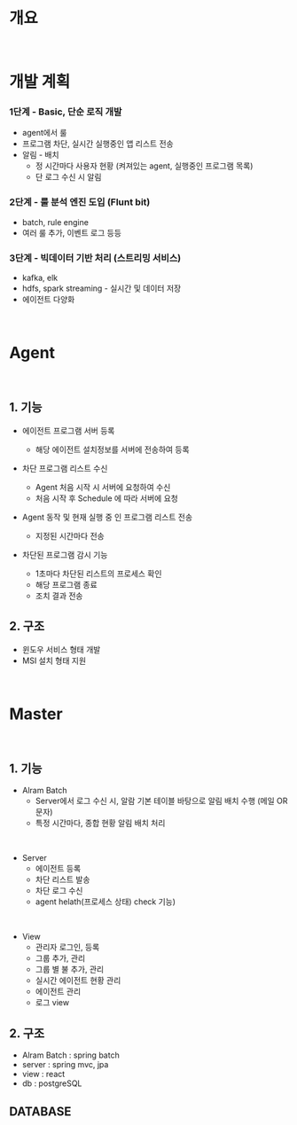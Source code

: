 # 개요



</br>

# 개발 계획

### 1단계 - Basic, 단순 로직 개발 
- agent에서 룰  
- 프로그램 차단, 실시간 실행중인 앱 리스트 전송
- 알림 - 배치   
  - 정 시간마다 사용자 현황 (켜져있는 agent, 실행중인 프로그램 목록)
  - 단 로그 수신 시 알림

### 2단계 - 룰 분석 엔진 도입 (Flunt bit)
- batch, rule engine
- 여러 룰 추가, 이벤트 로그 등등

### 3단계 - 빅데이터 기반 처리 (스트리밍 서비스)
- kafka, elk
- hdfs, spark streaming - 실시간 및 데이터 저장
- 에이전트 다양화

</br>

# Agent

</br>

## 1.  기능 

- 에이전트 프로그램 서버 등록 
  - 해당 에이전트 설치정보를 서버에 전송하여 등록 
- 차단 프로그램 리스트 수신 
  - Agent 처음 시작 시 서버에 요청하여 수신  
  - 처음 시작 후 Schedule 에 따라 서버에 요청

- Agent 동작 및 현재 실행 중 인 프로그램 리스트 전송 
  - 지정된 시간마다 전송 

- 차단된 프로그램 감시 기능
  - 1초마다 차단된 리스트의 프로세스 확인
  - 해당 프로그램 종료
  - 조치 결과 전송 

## 2.  구조

- 윈도우 서비스 형태 개발
- MSI 설치 형태 지원


</br>

# Master

</br>

## 1.  기능 

- Alram Batch 
  - Server에서 로그 수신 시, 알람 기본 테이블 바탕으로 알림 배치 수행 (메일 OR 문자)
  - 특정 시간마다, 종합 현황 알림 배치 처리

</br>

- Server 
  - 에이전트 등록
  - 차단 리스트 발송
  - 차단 로그 수신
  - agent helath(프로세스 상태) check 기능)

</br>

- View
  - 관리자 로그인, 등록
  - 그룹 추가, 관리
  - 그룹 별 불 추가, 관리
  - 실시간 에이전트 현황 관리
  - 에이전트 관리
  - 로그 view


## 2.  구조
- Alram Batch : spring batch
- server : spring mvc, jpa
- view : react
- db : postgreSQL



## DATABASE 





